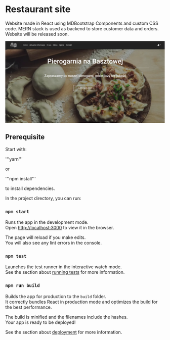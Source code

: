 # Restaurant site
Website made in React using MDBootstrap Components and custom CSS code. MERN stack is used as backend to store customer data and orders. Website will be released soon.

![alt text](https://github.com/Mac-lucky/Fullstack-restaurant-site/blob/master/screen.png?raw=true)


## Prerequisite

Start with:

'''yarn''' 

or

'''npm install'''

to install dependencies.


In the project directory, you can run:

### `npm start`

Runs the app in the development mode.\
Open [http://localhost:3000](http://localhost:3000) to view it in the browser.

The page will reload if you make edits.\
You will also see any lint errors in the console.

### `npm test`

Launches the test runner in the interactive watch mode.\
See the section about [running tests](https://facebook.github.io/create-react-app/docs/running-tests) for more information.

### `npm run build`

Builds the app for production to the `build` folder.\
It correctly bundles React in production mode and optimizes the build for the best performance.

The build is minified and the filenames include the hashes.\
Your app is ready to be deployed!

See the section about [deployment](https://facebook.github.io/create-react-app/docs/deployment) for more information.




